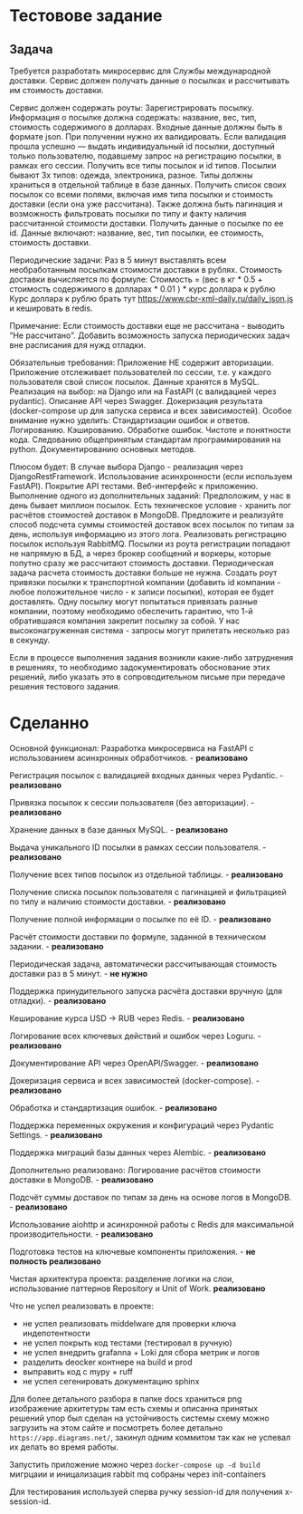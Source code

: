 # Тестовове задание

## Задача
Требуется разработать микросервис для Службы международной доставки. Сервис должен получать данные о посылках и рассчитывать им стоимость доставки.


Сервис должен содержать роуты:
Зарегистрировать посылку. Информация о посылке должна содержать: название, вес, тип, стоимость содержимого в долларах.  Входные данные должны быть в формате json. При получении нужно их валидировать. Если валидация прошла успешно — выдать индивидуальный id посылки, доступный только пользователю, подавшему запрос на регистрацию посылки, в рамках его сессии.
Получить все типы посылок и id типов. Посылки бывают 3х типов: одежда, электроника, разное. Типы должны храниться в отдельной таблице в базе данных.
Получить список своих посылок со всеми полями, включая имя типа посылки и стоимость доставки (если она уже рассчитана). Также должна быть пагинация и возможность фильтровать посылки по типу и факту наличия рассчитанной стоимости доставки. 
Получить данные о посылке по ее id. Данные включают: название, вес, тип посылки, ее стоимость, стоимость доставки.

Периодические задачи:
Раз в 5 минут выставлять всем необработанным посылкам стоимости  доставки в рублях.
Стоимость доставки вычисляется по формуле:
	 Стоимость = (вес в кг * 0.5 + стоимость содержимого в долларах * 0.01 ) * курс доллара к рублю
Курс доллара к рублю брать тут https://www.cbr-xml-daily.ru/daily_json.js и кешировать в redis.

Примечание: 
Если стоимость доставки еще не рассчитана - выводить “Не рассчитано”.
Добавить возможность запуска периодических задач вне расписания для нужд отладки.

Обязательные требования:
Приложение НЕ содержит авторизации.
Приложение отслеживает пользователей по сессии, т.е. у каждого пользователя свой список посылок.
Данные хранятся в MySQL.
Реализация на выбор: на Django или на FastAPI (с валидацией через pydantic).
Описание API через Swagger.
Докеризация результата (docker-compose up для запуска сервиса и всех зависимостей).
Особое внимание нужно уделить:
Стандартизации ошибок и ответов.
Логированию.
Кэшированию.
Обработке ошибок.
Чистоте и понятности кода.
Следованию общепринятым стандартам программирования на python.
Документированию основных методов.

Плюсом будет:
В случае выбора Django - реализация через DjangoRestFramework. 
Использование асинхронности (если используем FastAPI).
Покрытие API тестами.
Веб-интерфейс к приложению.
Выполнение одного из дополнительных заданий:
Предположим, у нас в день бывает миллион посылок. Есть техническое условие - хранить лог расчётов стоимостей доставок в MongoDB. Предложите и реализуйте способ подсчета суммы стоимостей доставок всех посылок по типам за день, используя информацию из этого лога.
Реализовать регистрацию посылок используя RabbitMQ. Посылки из роута регистрации попадают не напрямую в БД, а через брокер сообщений и воркеры, которые попутно сразу же рассчитают стоимость доставки. Периодическая задача расчета стоимость доставки больше не нужна.
Создать роут привязки посылки к транспортной компании (добавить id компании - любое положительное число - к записи посылки), которая ее будет доставлять. Одну посылку могут попытаться привязать разные компании, поэтому необходимо обеспечить гарантию, что 1-й обратившаяся компания закрепит посылку за собой. У нас высоконагруженная система - запросы могут прилетать несколько раз в секунду.

Если в процессе выполнения задания возникли какие-либо затруднения в решениях, то необходимо задокументировать обоснование этих решений, либо указать это в сопроводительном письме при передаче решения тестового задания.



# Сделанно

Основной функционал:
Разработка микросервиса на FastAPI с использованием асинхронных обработчиков. - **реализовано**

Регистрация посылок с валидацией входных данных через Pydantic. - **реализовано**

Привязка посылок к сессии пользователя (без авторизации). - **реализовано**

Хранение данных в базе данных MySQL. - **реализовано**

Выдача уникального ID посылки в рамках сессии пользователя. - **реализовано**

Получение всех типов посылок из отдельной таблицы. - **реализовано**

Получение списка посылок пользователя с пагинацией и фильтрацией по типу и наличию стоимости доставки. - **реализовано**

Получение полной информации о посылке по её ID. - **реализовано**

Расчёт стоимости доставки по формуле, заданной в техническом задании. - **реализовано**

Периодическая задача, автоматически рассчитывающая стоимость доставки раз в 5 минут. - **не нужно**

Поддержка принудительного запуска расчёта доставки вручную (для отладки). - **реализовано**

Кеширование курса USD → RUB через Redis. - **реализовано**

Логирование всех ключевых действий и ошибок через Loguru. - **реализовано**

Документирование API через OpenAPI/Swagger. - **реализовано**

Докеризация сервиса и всех зависимостей (docker-compose). - **реализовано**

Обработка и стандартизация ошибок. - **реализовано**

Поддержка переменных окружения и конфигураций через Pydantic Settings. - **реализовано**

Поддержка миграций базы данных через Alembic. - **реализовано**

Дополнительно реализовано:
Логирование расчётов стоимости доставки в MongoDB. - **реализовано**

Подсчёт суммы доставок по типам за день на основе логов в MongoDB. - **реализовано**

Использование aiohttp и асинхронной работы с Redis для максимальной производительности. - **реализовано**

Подготовка тестов на ключевые компоненты приложения.  - **не полность  реализовано**

Чистая архитектура проекта: разделение логики на слои, использование паттернов Repository и Unit of Work. **реализовано**


Что не успел реализовать в проекте:

- не успел реализовать middelware для проверки ключа индепотентности
- не успел покрыть код тестами (тестировал в ручную)
- не успел внедрить grafanna + Loki для сбора метрик и логов 
- разделить deocker контнере на build и prod 
- выправить код с mypy + ruff
- не успел сегенировать документацию sphinx

Для более детального разбора в папке docs храниться png изображение архитетуры там есть схемы и описанна принятых решений
упор был сделан на устойчивость системы схему можно загрузить на этом сайте и посмотреть более детально `https://app.diagrams.net/`, 
закинул одним коммитом так как не успевал их делать во время работы.

Запустить приложение можно через `docker-compose up -d build` мигрцаии и иницализация rabbit mq собраны через init-containers

Для тестирования используей сперва ручку session-id для получения x-session-id. 